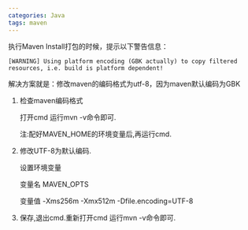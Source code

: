 ```yaml
---
categories: Java
tags: maven
---
```


执行Maven Install打包的时候，提示以下警告信息：

```
[WARNING] Using platform encoding (GBK actually) to copy filtered resources, i.e. build is platform dependent! 
```

解决方案就是：修改maven的编码格式为utf-8，因为maven默认编码为GBK

1. 检查maven编码格式

   打开cmd 运行mvn -v命令即可.

   注:配好MAVEN_HOME的环境变量后,再运行cmd.

2. 修改UTF-8为默认编码.

   设置环境变量

   变量名 MAVEN_OPTS

   变量值 -Xms256m -Xmx512m -Dfile.encoding=UTF-8
   
3. 保存,退出cmd.重新打开cmd 运行mvn -v命令即可.


